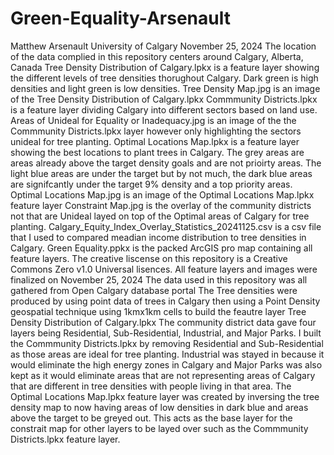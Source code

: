 # Green-Equality-Arsenault
Matthew Arsenault University of Calgary
November 25, 2024
The location of the data complied in this repository centers around Calgary, Alberta, Canada
Tree Density Distribution of Calgary.lpkx is a feature layer showing the different levels of tree densities thorughout Calgary. Dark green is high densities and light green is low densities.
Tree Density Map.jpg is an image of the Tree Density Distribution of Calgary.lpkx
Commmunity Districts.lpkx is a feature layer dividing Calgary into different sectors based on land use.
Areas of Unideal for Equality or Inadequacy.jpg is an image of the the Commmunity Districts.lpkx layer however only highlighting the sectors unideal for tree planting.
Optimal Locations Map.lpkx is a feature layer showing the best locations to plant trees in Calgary. The grey areas are areas already above the target density goals and are not prioirty areas. The light blue areas are under the target but by not much, the dark blue areas are signifcantly under the target 9% density and a top priority areas.
Optimal Locations Map.jpg is an image of the Optimal Locations Map.lpkx feature layer
Constraint Map.jpg is the overlay of the community districts not that are Unideal layed on top of the Optimal areas of Calgary for tree planting. 
Calgary_Equity_Index_Overlay_Statistics_20241125.csv is a csv file that I used to compared meadian income distribution to tree densities in Calgary.
Green Equality.ppkx is the packed ArcGIS pro map containing all feature layers.
The creative liscense on this repository is a Creative Commons Zero v1.0 Universal lisences. 
All feature layers and images were finalized on November 25, 2024
The data used in this repository was all gathered from Open Calgary database portal
The Tree densities were produced by using point data of trees in Calgary then using a Point Density geospatial technique using 1kmx1km cells to build the feautre layer Tree Density Distribution of Calgary.lpkx
The community district data gave four layers being Residential, Sub-Residential, Industrial, and Major Parks. I built the Commmunity Districts.lpkx by removing Residential and Sub-Residential as those areas are ideal for tree planting. Industrial was stayed in because it would eliminate the high energy zones in Calgary and Major Parks was also kept as it would eliminate areas that are not representing areas of Calgary that are different in tree densities with people living in that area.
The Optimal Locations Map.lpkx feature layer was created by inversing the tree density map to now having areas of low densities in dark blue and areas above the target to be greyed out. This acts as the base layer for the constrait map for other layers to be layed over such as the Commmunity Districts.lpkx feature layer.
